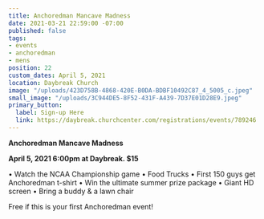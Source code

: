 ```yaml
---
title: Anchoredman Mancave Madness
date: 2021-03-21 22:59:00 -07:00
published: false
tags:
- events
- anchoredman
- mens
position: 22
custom_dates: April 5, 2021
location: Daybreak Church
image: "/uploads/423D758B-4868-420E-B0DA-BDBF10492C87_4_5005_c.jpeg"
small_image: "/uploads/3C944DE5-8F52-431F-A439-7D37E01D28E9.jpeg"
primary_button:
  label: Sign-up Here
  link: https://daybreak.churchcenter.com/registrations/events/789246
---
```


**Anchoredman Mancave Madness**

**April 5, 2021  6:00pm at Daybreak.  $15**

•	Watch the NCAA Championship game
•	Food Trucks
•	First 150 guys get Anchoredman t-shirt
•	Win the ultimate summer prize package
•	Giant HD screen
•	Bring a buddy & a lawn chair

Free if this is your first Anchoredman event!
